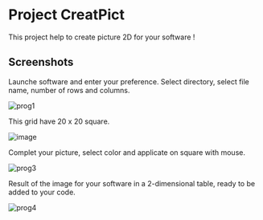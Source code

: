 
# Project CreatPict

This project help to create picture 2D for your software !

## Screenshots

Launche software and enter your preference.
Select directory, select file name, number of rows and columns.

![prog1](https://github.com/villanueva-aurelien/CreatPict/assets/131599506/e5450a89-1869-4aec-9d65-a8cd3f2c5bd6)

This grid have 20 x 20 square.

![image](https://github.com/villanueva-aurelien/CreatPict/assets/131599506/bd9905a2-de69-4c01-b4e5-9b2bf2d2e759)


Complet your picture, select color and applicate on square with mouse.

![prog3](https://github.com/villanueva-aurelien/CreatPict/assets/131599506/a96fb0ad-5fe6-479c-a3e5-a29df618a30f)

Result of the image for your software in a 2-dimensional table, ready to be added to your code.

![prog4](https://github.com/villanueva-aurelien/CreatPict/assets/131599506/562775eb-d275-4f81-a028-517faafb59ae)
